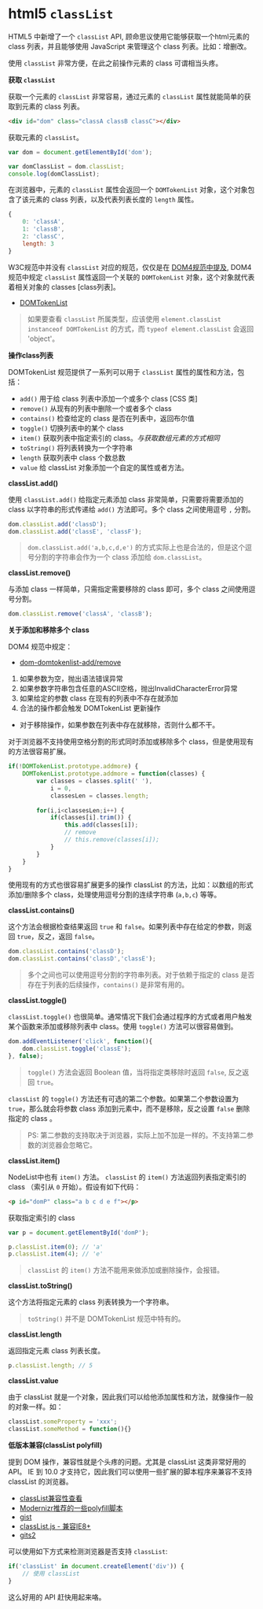 # html5 `classList`

HTML5 中新增了一个 `classList` API, 顾命思议使用它能够获取一个html元素的 class 列表，并且能够使用 JavaScript 来管理这个 class 列表。比如：增删改。

使用 `classList` 非常方便，在此之前操作元素的 class 可谓相当头疼。

**获取 `classList`**

获取一个元素的 `classList` 非常容易，通过元素的 `classList` 属性就能简单的获取到元素的 class 列表。

```html
<div id="dom" class="classA classB classC"></div>
```

获取元素的 `classList`。


```javascript
var dom = document.getElementById('dom');

var domClassList = dom.classList;
console.log(domClassList);
```

在浏览器中，元素的 `classList` 属性会返回一个 `DOMTokenList` 对象，这个对象包含了该元素的 class 列表，以及代表列表长度的 `length` 属性。

```javascript
{
    0: 'classA',
    1: 'classB',
    2: 'classC',
    length: 3
}
```

W3C规范中并没有 `classList` 对应的规范，仅仅是在 [DOM4规范中提及](http://www.w3.org/TR/dom/#dom-element-classlist), DOM4 规范中规定 `classList` 属性返回一个关联的 `DOMTokenList` 对象，这个对象就代表着相关对象的 classes [class列表]。

- [DOMTokenList](http://www.w3.org/TR/dom/#domtokenlist)

> 如果要查看 `classList` 所属类型，应该使用 `element.classList instanceof DOMTokenList` 的方式，而 `typeof element.classList` 会返回 'object'。

**操作class列表**

DOMTokenList 规范提供了一系列可以用于 `classList` 属性的属性和方法，包括：

- `add()` 用于给 class 列表中添加一个或多个 class [CSS 类]
- `remove()` 从现有的列表中删除一个或者多个 class
- `contains()` 检查给定的 class 是否在列表中，返回布尔值
- `toggle()` 切换列表中的某个 class
- `item()` 获取列表中指定索引的 class。*与获取数组元素的方式相同*
- `toString()` 将列表转换为一个字符串
- `length` 获取列表中 class 个数总数
- `value` 给 classList 对象添加一个自定的属性或者方法。

**classList.add()**

使用 `classList.add()` 给指定元素添加 class 非常简单，只需要将需要添加的 class 以字符串的形式传递给 `add()` 方法即可。多个 class 之间使用逗号 `,` 分割。

```javascript
dom.classList.add('classD');
dom.classList.add('classE', 'classF');
```

> `dom.classList.add('a,b,c,d,e')` 的方式实际上也是合法的，但是这个逗号分割的字符串会作为一个 class 添加给 `dom.classList`。

**classList.remove()**

与添加 class 一样简单，只需指定需要移除的 class 即可，多个 class 之间使用逗号分割。

```javascript
dom.classList.remove('classA', 'classB');
```

**关于添加和移除多个 class**

DOM4 规范中规定：

- [dom-domtokenlist-add/remove](http://dom.spec.whatwg.org/#dom-domtokenlist-add)

1. 如果参数为空，抛出语法错误异常
2. 如果参数字符串包含任意的ASCII空格，抛出InvalidCharacterError异常
3. 如果给定的参数 class 在现有的列表中不存在就添加
4. 合法的操作都会触发 DOMTokenList 更新操作

- 对于移除操作，如果参数在列表中存在就移除，否则什么都不干。

对于浏览器不支持使用空格分割的形式同时添加或移除多个 class，但是使用现有的方法很容易扩展。

```javascript
if(!DOMTokenList.prototype.addmore) {
    DOMTokenList.prototype.addmore = function(classes) {
        var classes = classes.split(' '),
            i = 0,
            classesLen = classes.length;
            
        for(i,i<classesLen;i++) {
            if(classes[i].trim()) {
                this.add(classes[i]);
                // remove
                // this.remove(classes[i]);
            }
        }
    }
}
```

使用现有的方式也很容易扩展更多的操作 classList 的方法，比如：以数组的形式添加/删除多个 class，处理使用逗号分割的连续字符串 (`a,b,c`) 等等。

**classList.contains()**

这个方法会根据检查结果返回 `true` 和 `false`。如果列表中存在给定的参数，则返回 `true`，反之，返回 `false`。


```javascript
dom.classList.contains('classD');
dom.classList.contains('classD','classE');
```

> 多个之间也可以使用逗号分割的字符串列表。对于依赖于指定的 class 是否存在于列表的后续操作，`contains()` 是非常有用的。

**classList.toggle()**

`classList.toggle()` 也很简单。通常情况下我们会通过程序的方式或者用户触发某个函数来添加或移除列表中 class。使用 `toggle()` 方法可以很容易做到。

```javascript
dom.addEventListener('click', function(){
    dom.classList.toggle('classE');
}, false);
```

> `toggle()` 方法会返回 Boolean 值，当将指定类移除时返回 `false`, 反之返回 `true`。

`classList` 的 `toggle()` 方法还有可选的第二个参数。如果第二个参数设置为 `true`，那么就会将参数 class 添加到元素中，而不是移除，反之设置 `false` 删除指定的 class 。

> PS: 第二参数的支持取决于浏览器，实际上加不加是一样的。不支持第二参数的浏览器会忽略它。

**classList.item()**

NodeList中也有 `item()` 方法。 `classList` 的 `item()` 方法返回列表指定索引的 class （索引从 `0` 开始）。假设有如下代码：

```html
<p id="domP" class="a b c d e f"></p>
```

获取指定索引的 class

```javascript
var p = document.getElementById('domP');

p.classList.item(0); // 'a'
p.classList.item(4); // 'e'
```

> `classList` 的 `item()` 方法不能用来做添加或删除操作，会报错。

**classList.toString()**

这个方法将指定元素的 class 列表转换为一个字符串。

> `toString()` 并不是 DOMTokenList 规范中特有的。

**classList.length**

返回指定元素 class 列表长度。


```javascript
p.classList.length; // 5
```

**classList.value**

由于 classList 就是一个对象，因此我们可以给他添加属性和方法，就像操作一般的对象一样。如：

```javascript
classList.someProperty = 'xxx';
classList.someMethod = function(){}
```

**低版本兼容(classList polyfill)**

提到 DOM 操作，兼容性就是个头疼的问题。尤其是 classList 这类非常好用的 API。 IE 到 10.0 才支持它，因此我们可以使用一些扩展的脚本程序来兼容不支持 classList 的浏览器。

- [classList兼容性查看](http://caniuse.com/#search=classlist)
- [Modernizr推荐的一些polyfill脚本](https://github.com/Modernizr/Modernizr/wiki/HTML5-Cross-Browser-Polyfills#classlist)
- [gist](https://gist.github.com/devongovett/1381839)
- [classList.js - 兼容IE8+](https://github.com/eligrey/classList.js)
- [gits2](https://gist.github.com/termi/3952026)

可以使用如下方式来检测浏览器是否支持 `classList`:

```javascript
if('classList' in document.createElement('div')) {
    // 使用 classList
}
```

这么好用的 API 赶快用起来咯。











